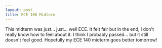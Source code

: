 ```yaml
---
layout: post
title: ECE 106 Midterm
---
```


This midterm was just... just... well ECE. It felt fair but in the end, I don't really know how to feel about it. I think I probably
passed... but it still doesn't feel good. Hopefully my ECE 140 midterm goes better tomorrow!

